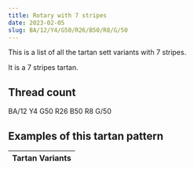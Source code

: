 ```yaml
---
title: Rotary with 7 stripes
date: 2023-02-05
slug: BA/12/Y4/G50/R26/B50/R8/G/50
---
```

This is a list of all the tartan sett variants with 7 stripes.

It is a 7 stripes tartan.


## Thread count
BA/12 Y4 G50 R26 B50 R8 G/50

## Examples of this tartan pattern

| Tartan Variants |
|---------------|
